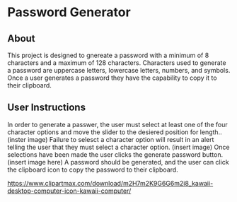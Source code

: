 # Password Generator

## About
This project is designed to gnereate a password with a minimum of 8 characters and a maximum of 128 characters. Characters used to generate a password are uppercase letters, lowercase letters, numbers, and symbols. Once a user generates a password they have the capability to copy it to their clipboard.

## User Instructions
In order to generate a passwer, the user must select at least one of the four character options and move the slider to the desiered position for length.. (inster image)
Failure to selesct a character option will result in an alert telling the user that they must select a character option. 
(insert image)
Once selections have been made the user clicks the generate password button. (insert image here)
A password should be generated, and the user can click the clipboard icon to copy the password to their clipboard. 


https://www.clipartmax.com/download/m2H7m2K9G6G6m2i8_kawaii-desktop-computer-icon-kawaii-computer/